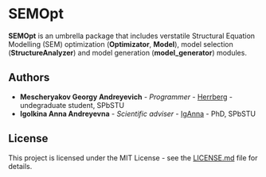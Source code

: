 # SEMOpt

**SEMOpt** is an umbrella package that includes verstatile Structural Equation Modelling (SEM) optimization (**Optimizator**, **Model**), model selection (**StructureAnalyzer**) and model generation (**model_generator**) modules.

## Authors

* **Mescheryakov Georgy Andreyevich** - *Programmer* - [Herrberg](https://bitbucket.org/herrberg) - undegraduate student, SPbSTU
* **Igolkina Anna Andreyevna** - *Scientific adviser* - [IgAnna](https://github.com/iganna) - PhD, SPbSTU

## License

This project is licensed under the MIT License - see the [LICENSE.md](LICENSE.md) file for details.